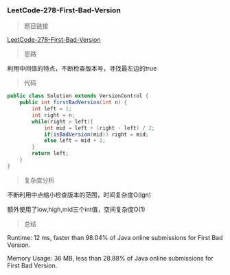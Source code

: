 ### LeetCode-278-First-Bad-Version

> 题目链接

[LeetCode-278-First-Bad-Version](https://leetcode.com/problems/first-bad-version/)

> 思路

利用中间值的特点，不断检查版本号，寻找最左边的true

> 代码

```java
public class Solution extends VersionControl {
    public int firstBadVersion(int n) {
        int left = 1;
        int right = n;
        while(right > left){
            int mid = left + (right - left) / 2;
            if(isBadVersion(mid)) right = mid;
            else left = mid + 1;
        }
        return left;
    }
}
```

> 复杂度分析

不断利用中点缩小检查版本的范围，时间复杂度O(lgn)

额外使用了low,high,mid三个int值，空间复杂度O(1)

> 总结

Runtime: 12 ms, faster than 98.04% of Java online submissions for First Bad Version.

Memory Usage: 36 MB, less than 28.88% of Java online submissions for First Bad Version.
